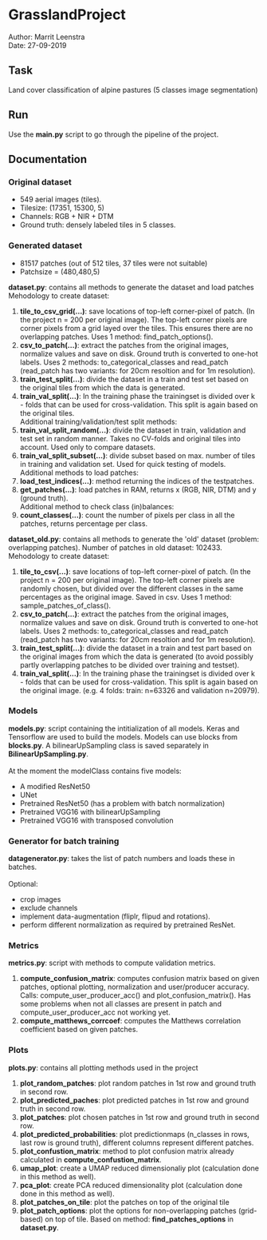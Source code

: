# GrasslandProject
Author: Marrit Leenstra<br/> 
Date: 27-09-2019

## Task
Land cover classification of alpine pastures (5 classes image segmentation)

## Run
Use the **main.py** script to go through the pipeline of the project. 

## Documentation
### Original dataset 
* 549 aerial images (tiles). 
* Tilesize: (17351, 15300, 5) 
* Channels: RGB + NIR + DTM 
* Ground truth: densely labeled tiles in 5 classes. 

### Generated dataset 
* 81517 patches (out of 512 tiles, 37 tiles were not suitable) 
* Patchsize = (480,480,5)

**dataset.py**: contains all methods to generate the dataset and load patches<br/>
Mehodology to create dataset:
1. **tile_to_csv_grid(...)**: save locations of top-left corner-pixel of patch. (In the project n = 200 per original image). The top-left corner pixels are corner pixels from a grid layed over the tiles. This ensures there are no overlapping patches. Uses 1 method: find_patch_options().
2. **csv_to_patch(...)**: extract the patches from the original images, normalize values and save on disk. Ground truth is converted to one-hot labels. Uses 2 methods: to_categorical_classes and read_patch (read_patch has two variants: for 20cm resoltion and for 1m resolution). 
3. **train_test_split(...)**: divide the dataset in a train and test set based on the original tiles from which the data is generated.
4. **train_val_split(...)**: In the training phase the trainingset is divided over k - folds that can be used for cross-validation. This split is again based on the original tiles. <br/>
Additional training/validation/test split methods:
5. **train_val_split_random(...)**: divide the dataset in train, validation and test set in random manner. Takes no CV-folds and original tiles into account. Used only to compare datasets.
6. **train_val_split_subset(...)**: divide subset based on max. number of tiles in training and validation set. Used for quick testing of models. <br/>
Additional methods to load patches:
7. **load_test_indices(...)**: method returning the indices of the testpatches.
8. **get_patches(...)**: load patches in RAM, returns x (RGB, NIR, DTM) and y (ground truth).<br/>
Additional method to check class (in)balances:
9. **count_classes(...)**: count the number of pixels per class in all the patches, returns percentage per class.

**dataset_old.py**: contains all methods to generate the 'old' dataset (problem: overlapping patches). Number of patches in old dataset: 102433.<br/>
Mehodology to create dataset:
1. **tile_to_csv(...)**: save locations of top-left corner-pixel of patch. (In the project n = 200 per original image). The top-left corner pixels are randomly chosen, but divided over the different classes in the same percentages as the original image. Saved in csv. Uses 1 method: sample_patches_of_class().
2. **csv_to_patch(...)**: extract the patches from the original images, normalize values and save on disk. Ground truth is converted to one-hot labels. Uses 2 methods: to_categorical_classes and read_patch (read_patch has two variants: for 20cm resoltion and for 1m resolution).  
3. **train_test_split(...)**: divide the dataset in a train and test part based on the original images from which the data is generated (to avoid possibly partly overlapping patches to be divided over training and testset). 
4. **train_val_split(...)**: In the training phase the trainingset is divided over k - folds that can be used for cross-validation. This split is again based on the original image. (e.g. 4 folds: train: n=63326 and validation n=20979). 

### Models
**models.py**: script containing the intitialization of all models. Keras and Tensorflow are used to build the models. Models can use blocks from **blocks.py**. A bilinearUpSampling class is saved separately in **BilinearUpSampling.py**.<br/><br/>
At the moment the modelClass contains five models:
* A modified ResNet50
* UNet
* Pretrained ResNet50 (has a problem with batch normalization)
* Pretrained VGG16 with bilinearUpSampling
* Pretrained VGG16 with transposed convolution

### Generator for batch training
**datagenerator.py**: takes the list of patch numbers and loads these in batches.<br/>  
Optional: 
* crop images
* exclude channels
* implement data-augmentation (fliplr, flipud and rotations). 
* perform different normalization as required by pretrained ResNet.

### Metrics
**metrics.py**: script with methods to compute validation metrics.<br/>
1. **compute_confusion_matrix**: computes confusion matrix based on given patches, optional plotting, normalization and user/producer accuracy. Calls: compute_user_producer_acc() and plot_confusion_matrix(). Has some problems when not all classes are present in patch and compute_user_producer_acc not working yet.
2. **compute_matthews_corrcoef**: computes the Matthews correlation coefficient based on given patches.

### Plots
**plots.py**: contains all plotting methods used in the project<br/>
1. **plot_random_patches**: plot random patches in 1st row and ground truth in second row.
2. **plot_predicted_paches**: plot predicted patches in 1st row and ground truth in second row.
3. **plot_patches**: plot chosen patches in 1st row and ground truth in second row.
4. **plot_predicted_probabilities**: plot predictionmaps (n_classes in rows, last row is ground truth), different columns represent different patches.
5. **plot_confustion_matrix**: method to plot confusion matrix already calculated in **compute_confustion_matrix**.
6. **umap_plot**: create a UMAP reduced dimensionaliy plot (calculation done in this method as well).
7. **pca_plot**: create PCA reduced dimensionality plot (calculation done done in this method as well).
8. **plot_patches_on_tile**: plot the patches on top of the original tile
9. **plot_patch_options**: plot the options for non-overlapping patches (grid-based) on top of tile. Based on method: **find_patches_options** in **dataset.py**.

